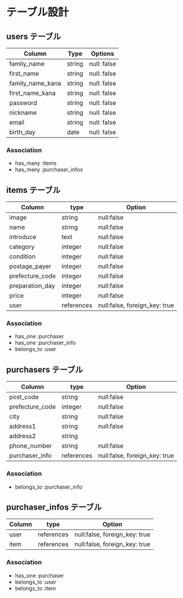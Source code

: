 # テーブル設計

## users テーブル

| Column                | Type   | Options     |
| --------------------- | ------ | ----------- |
| family_name           | string | null: false |
| first_name            | string | null: false |
| family_name_kana      | string | null: false |
| first_name_kana       | string | null: false |
| password              | string | null: false |
| nickname              | string | null: false |
| email                 | string | null: false |
| birth_day             | date   | null: false |

### Association

- has_many :items
- has_many :purchaser_infos

## items テーブル

| Column          | type       | Option                        |
| --------------- | ---------- | ----------------------------- |
| image           | string     | null:false                    |
| name            | string     | null:false                    |
| introduce       | text       | null:false                    |
| category        | integer    | null:false                    |
| condition       | integer    | null:false                    |
| postage_payer   | integer    | null:false                    |
| prefecture_code | integer    | null:false                    |
| preparation_day | integer    | null:false                    |
| price           | integer    | null:false                    |
| user            | references | null:false, foreign_key: true |

### Association

- has_one :purchaser
- has_one :purchaser_info
- belongs_to :user


##  purchasers テーブル

| Column          | type       | Option                        |
| --------------- | ---------- | ----------------------------- |
| post_code       | string     | null:false                    |
| prefecture_code | integer    | null:false                    |
| city            | string     | null:false                    |
| address1        | string     | null:false                    |
| address2        | string     |                               |
| phone_number    | string     | null:false                    |
| purchaser_info  | references | null:false, foreign_key: true |

### Association

- belongs_to :purchaser_info

## purchaser_infos テーブル

| Column       | type       | Option                        |
| ------------ | ---------- | ----------------------------- |
| user         | references | null:false, foreign_key: true |
| item         | references | null:false, foreign_key: true |

### Association

- has_one :purchaser
- belongs_to :user
- belongs_to :item